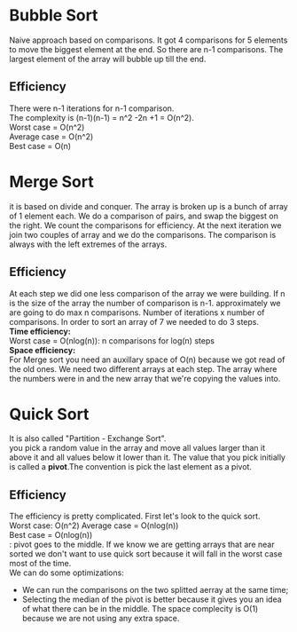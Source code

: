 # Bubble Sort
Naive approach based on comparisons. It got 4 comparisons for 5 elements to move the biggest element at the end. So there are n-1 comparisons. The largest element of the array will bubble up till the end.
## Efficiency
There were n-1 iterations for n-1  comparison.<br/>
The complexity is (n-1)(n-1) = n^2 -2n +1 = O(n^2).<br/>
Worst case = O(n^2)<br/>
Average case = O(n^2)<br/>
Best case = O(n)<br/>

# Merge Sort
it is based on divide and conquer. 
The array is broken up is a bunch of array of 1 element each. We do a comparison of pairs, and swap the biggest on the right. We count the comparisons for efficiency.
At the next iteration we join two couples of array and we do the comparisons.
The comparison is always with the left extremes of the arrays.
## Efficiency
At each step we did one less comparison of the array we were building.
If n is the size of the array the number of comparison is n-1.
approximately we are going to do max n comparisons. Number of iterations x number of comparisons.
In order to sort an array of 7 we needed to do 3 steps. <br/>
**Time efficiency:**<br/>
Worst case = O(nlog(n)): n comparisons for log(n) steps<br/>
**Space efficiency:**<br/>
For Merge sort you need an auxillary space of O(n) because we got read of the old ones. We need two different arrays at each step. The array where the numbers were in and the new array that we're copying the values into.

# Quick Sort
It is also called "Partition - Exchange Sort".<br/>
you pick a random value in the array and move all values larger than it above it and all values below it lower than it. The value that you pick initially is called a **pivot**.The convention is pick the last element as a pivot.
## Efficiency 
The efficiency is pretty complicated. First let's look to the quick sort.<br/>
Worst case: O(n^2)
Average case = O(nlog(n))<br/>
Best case = O(nlog(n))<br/>: pivot goes to the middle.
If we know we are getting arrays that are near sorted we don't want to use quick sort because it will fall in the worst case most of the time.<br/>
We can do some optimizations:
- We can run the comparisons on the two splitted aerray at the same time;
- Selecting the median of the pivot is better because it gives you an idea of what there can be in the middle.
The space complecity is O(1) because we are not using any extra space.